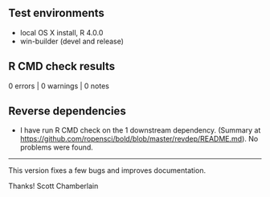 ## Test environments

* local OS X install, R 4.0.0
* win-builder (devel and release)

## R CMD check results

0 errors | 0 warnings | 0 notes

## Reverse dependencies

* I have run R CMD check on the 1 downstream dependency.
(Summary at <https://github.com/ropensci/bold/blob/master/revdep/README.md>).
No problems were found.

-----

This version fixes a few bugs and improves documentation.

Thanks! 
Scott Chamberlain

